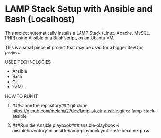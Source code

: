 # LAMP Stack Setup with Ansible and Bash (Localhost)

This project automatically installs a LAMP Stack (Linux, Apache, MySQL, PHP) using Ansible or a Bash script, on an Ubuntu VM.

This is a small piece of project that may be used for a bigger DevOps project.

USED TECHNOLOGIES
- Ansible
- Bash
- Git
- YAML

HOW TO RUN IT
1. ###Clone the repository###
git clone https://github.com/melania27dev/lamp-stack-ansible.git
cd lamp-stack-ansible

2. ###Run the Ansible playbook###
ansible-playbook -i ansible/inventory.ini ansible/lamp-playbook.yml --ask-become-pass

